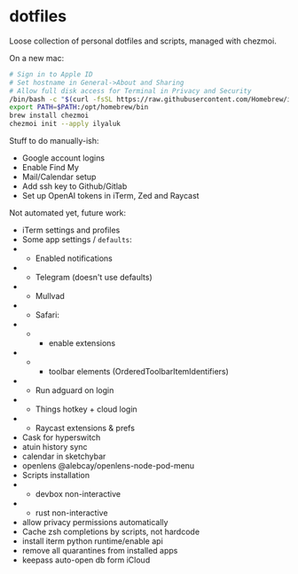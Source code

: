 # dotfiles

Loose collection of personal dotfiles and scripts, managed with chezmoi.

On a new mac:
```bash
# Sign in to Apple ID
# Set hostname in General->About and Sharing
# Allow full disk access for Terminal in Privacy and Security
/bin/bash -c "$(curl -fsSL https://raw.githubusercontent.com/Homebrew/install/HEAD/install.sh)"
export PATH=$PATH:/opt/homebrew/bin
brew install chezmoi
chezmoi init --apply ilyaluk
```

Stuff to do manually-ish:
* Google account logins
* Enable Find My
* Mail/Calendar setup
* Add ssh key to Github/Gitlab
* Set up OpenAI tokens in iTerm, Zed and Raycast

Not automated yet, future work:
* iTerm settings and profiles
* Some app settings / `defaults`:
* * Enabled notifications
* * Telegram (doesn't use defaults)
* * Mullvad
* * Safari:
* * * enable extensions
* * * toolbar elements (OrderedToolbarItemIdentifiers)
* * Run adguard on login
* * Things hotkey + cloud login
* * Raycast extensions & prefs
* Cask for hyperswitch
* atuin history sync
* calendar in sketchybar
* openlens @alebcay/openlens-node-pod-menu
* Scripts installation
* * devbox non-interactive
* * rust non-interactive
* allow privacy permissions automatically
* Cache zsh completions by scripts, not hardcode
* install iterm python runtime/enable api
* remove all quarantines from installed apps
* keepass auto-open db form iCloud
